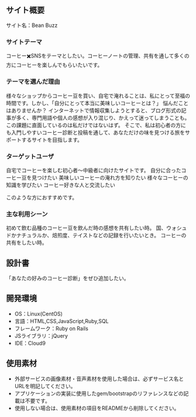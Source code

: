 # <!--ここにアプリ名を入力-->
​
## サイト概要
サイト名：Bean Buzz


### サイトテーマ
コーヒー✖️SNSをテーマとしたい。
​コーヒーノートの管理、共有を通して多くの方にコーヒーを楽しんでもらいたいです。


### テーマを選んだ理由
様々なショップからコーヒー豆を買い、自宅で淹れることは、私にとって至福の時間です。しかし、「自分にとって本当に美味しいコーヒーとは？」 悩んだことはありませんか？
インターネットで情報収集しようとすると、ブログ形式の記事が多く、専門用語や個人の感想が入り混じり、かえって迷ってしまうことも。
この課題に直面しているのは私だけではないはず。
そこで、私は初心者の方にも入門しやすいコーヒー診断と投稿を通して、あなただけの味を見つける旅をサポートするサイトを目指します。
​
### ターゲットユーザ
自宅でコーヒーを楽しむ初心者～中級者に向けたサイトです。
自分に合ったコーヒー豆を見つけたい
美味しいコーヒーの淹れ方を知りたい
様々なコーヒーの知識を学びたい
コーヒー好きな人と交流したい

このような方におすすめです。


### 主な利用シーン
初めて飲む品種のコーヒー豆を飲んだ時の感想を共有したい時。
国、ウォシュドかナチュラルか、焙煎度、テイストなどの記録を行いたいとき。
コーヒーの共有をしたい時。
​
## 設計書
​「あなたの好みのコーヒー診断」をぜひ追加したい。

## 開発環境
- OS：Linux(CentOS)
- 言語：HTML,CSS,JavaScript,Ruby,SQL
- フレームワーク：Ruby on Rails
- JSライブラリ：jQuery
- IDE：Cloud9
​
## 使用素材
- 外部サービスの画像素材・音声素材を使用した場合は、必ずサービス名とURLを明記してください。
- アプリケーションの実装に使用したgem/bootstrapのリファレンスなどの記載は不要です。
- 使用しない場合は、使用素材の項目をREADMEから削除してください。